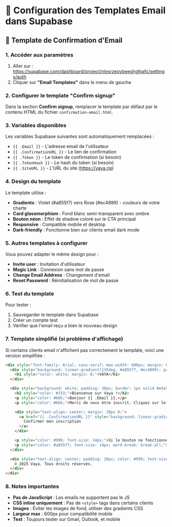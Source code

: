 # 📧 Configuration des Templates Email dans Supabase

## 🎨 Template de Confirmation d'Email

### 1. Accéder aux paramètres
1. Aller sur : https://supabase.com/dashboard/project/nlesrzepybeeghghjafc/settings/auth
2. Cliquer sur **"Email Templates"** dans le menu de gauche

### 2. Configurer le template "Confirm signup"

Dans la section **Confirm signup**, remplacer le template par défaut par le contenu HTML du fichier `confirmation-email.html`.

### 3. Variables disponibles

Les variables Supabase suivantes sont automatiquement remplacées :
- `{{ .Email }}` - L'adresse email de l'utilisateur
- `{{ .ConfirmationURL }}` - Le lien de confirmation
- `{{ .Token }}` - Le token de confirmation (si besoin)
- `{{ .TokenHash }}` - Le hash du token (si besoin)
- `{{ .SiteURL }}` - L'URL du site (https://vaya.rip)

### 4. Design du template

Le template utilise :
- **Gradients** : Violet (#a855f7) vers Rose (#ec4899) - couleurs de votre charte
- **Card glassmorphism** : Fond blanc semi-transparent avec ombre
- **Bouton néon** : Effet de shadow coloré sur le CTA principal
- **Responsive** : Compatible mobile et desktop
- **Dark-friendly** : Fonctionne bien sur clients email dark mode

### 5. Autres templates à configurer

Vous pouvez adapter le même design pour :
- **Invite user** : Invitation d'utilisateur
- **Magic Link** : Connexion sans mot de passe
- **Change Email Address** : Changement d'email
- **Reset Password** : Réinitialisation de mot de passe

### 6. Test du template

Pour tester :
1. Sauvegarder le template dans Supabase
2. Créer un compte test
3. Vérifier que l'email reçu a bien le nouveau design

### 7. Template simplifié (si problème d'affichage)

Si certains clients email n'affichent pas correctement le template, voici une version simplifiée :

```html
<div style="font-family: Arial, sans-serif; max-width: 600px; margin: 0 auto;">
  <div style="background: linear-gradient(135deg, #a855f7, #ec4899); padding: 30px; text-align: center; border-radius: 10px 10px 0 0;">
    <h1 style="color: white; margin: 0;">VAYA</h1>
  </div>

  <div style="background: white; padding: 30px; border: 1px solid #e5e5e5; border-radius: 0 0 10px 10px;">
    <h2 style="color: #333;">Bienvenue sur Vaya !</h2>
    <p style="color: #666;">Bonjour {{ .Email }},</p>
    <p style="color: #666;">Merci de vous être inscrit. Cliquez sur le lien ci-dessous pour confirmer votre email :</p>

    <div style="text-align: center; margin: 30px 0;">
      <a href="{{ .ConfirmationURL }}" style="background: linear-gradient(135deg, #a855f7, #ec4899); color: white; padding: 15px 30px; text-decoration: none; border-radius: 8px; display: inline-block;">
        Confirmer mon inscription
      </a>
    </div>

    <p style="color: #999; font-size: 14px;">Si le bouton ne fonctionne pas, copiez ce lien :</p>
    <p style="color: #a855f7; font-size: 14px; word-break: break-all;">{{ .ConfirmationURL }}</p>
  </div>

  <div style="text-align: center; padding: 20px; color: #999; font-size: 12px;">
    © 2025 Vaya. Tous droits réservés.
  </div>
</div>
```

### 8. Notes importantes

- **Pas de JavaScript** : Les emails ne supportent pas le JS
- **CSS inline uniquement** : Pas de `<style>` tags dans certains clients
- **Images** : Éviter les images de fond, utiliser des gradients CSS
- **Largeur max** : 600px pour compatibilité mobile
- **Test** : Toujours tester sur Gmail, Outlook, et mobile
